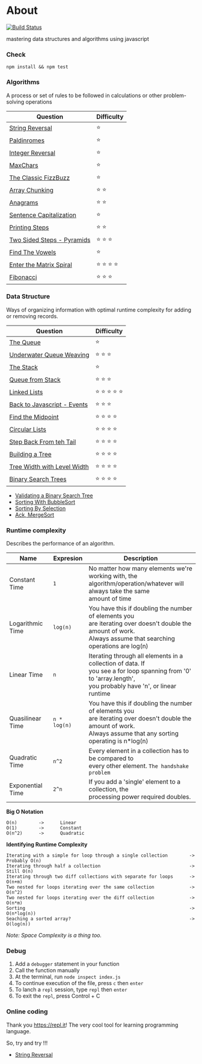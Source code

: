 # About
[![Build Status](https://circleci.com/gh/tsq-test/algo/tree/master.svg?style=shield&circle-token=:circle-token)](https://circleci.com/gh/tsq-test/algo/tree/master)

mastering data structures and algorithms using javascript

### Check 

```
npm install && npm test 
```

### Algorithms
A process or set of rules to be followed in calculations or other problem-solving operations


| Question                                                              | Difficulty                                                        
| --------------------------------------------------------------------- | ------------------------
| [String Reversal](./reversestring/index.js)                           | :star:                                                     
| [Paldinromes](./paldinromes/index.js)                                 | :star:                                                     
| [Integer Reversal](./reversestring/index.js)                          | :star:                                                     
| [MaxChars](./maxchar/index.js)                                        | :star:                                                     
| [The Classic FizzBuzz](./fizzbuzz/index.js)                           | :star:                                                     
| [Array Chunking](./arraychunk/index.js)                               | :star: :star:                                                    
| [Anagrams](./anagrams/index.js)                                       | :star: :star:                                                   
| [Sentence Capitalization](./capitalize/index.js)                      | :star:                                                     
| [Printing Steps](./steps/index.js)                                    | :star: :star:                                                    
| [Two Sided Steps - Pyramids](./pyramid/index.js)                      | :star: :star: :star:                                                     
| [Find The Vowels](./vowels/index.js)                                  | :star:                                                     
| [Enter the Matrix Spiral](./matrix/index.js)                          | :star: :star: :star: :star:                                                      
| [Fibonacci](./fib/index.js)                                           | :star: :star: :star:                                                     

### Data Structure
Ways of organizing information with optimal runtime complexity for adding or removing records.


| Question                                                              | Difficulty                                                        
| --------------------------------------------------------------------- | ------------------------
| [The Queue](./queue/index.js)                                         | :star:                                                     
| [Underwater Queue Weaving](./weave/index.js)                          | :star: :star: :star:                                                     
| [The Stack](./stack/index.js)                                         | :star:                                                     
| [Queue from Stack](./qfroms/index.js)                                 | :star: :star: :star:                                                   
| [Linked Lists](./linkedlist/index.js)                                 | :star: :star: :star: :star: :star:                                                   
| [Back to Javascript - Events](./events/index.js)                      | :star: :star: :star:                                                  
| [Find the Midpoint](./midpoint/index.js)                              | :star: :star: :star: :star:                                                
| [Circular Lists](./circular/index.js)                                 | :star: :star: :star: :star:                                                
| [Step Back From teh Tail](./fromlast/index.js)                        | :star: :star: :star: :star:                                                
| [Building a Tree](./tree/index.js)                                    | :star: :star: :star: :star:
| [Tree Width with Level Width](./levelwidth/index.js)                  | :star: :star: :star: :star:
| [Binary Search Trees](./bst/index.js)                                 | :star: :star: :star: :star:

* [Validating a Binary Search Tree]()
* [Sorting With BubbleSort]()
* [Sorting By Selection]()
* [Ack, MergeSort]()

### Runtime complexity

Describes the performance of an algorithm. 

| Name                  | Expresion     | Description                                                        
| --------------------- | ------------- | -------------------------------------------------
| Constant Time         | `1`           | No matter how many elements we're working with, the <br/> algorithm/operation/whatever will always take the same <br/> amount of time
| Logarithmic Time      | `log(n)`      | You have this if doubling the number of elements you <br/> are iterating over doesn't double the amount of work. <br/> Always assume that searching operations are log(n)
| Linear Time           | `n`           | Iterating through all elements in a collection of data. If <br/> you see a for loop spanning from '0' to 'array.length', <br/> you probably have 'n', or linear runtime
| Quasilinear Time      | `n * log(n)`  | You have this if doubling the number of elements you <br/> are iterating over doesn't double the amount of work. <br/> Always assume that any sorting operating is  n*log(n)
| Quadratic Time        | `n^2`         | Every element in a collection has to be compared to <br/> every other element. `The handshake problem`
| Exponential Time      | `2^n`         | If you add a 'single' element to a collection, the <br/> processing power required doubles.


**Big O Notation**

```
O(n)        ->      Linear
O(1)        ->      Constant
O(n^2)      ->      Quadratic
```

**Identifying Runtime Complexity**

```
Iterating with a simple for loop through a single collection        -> Probably O(n)
Iterating through half a collection                                 -> Still O(n)
Iterating through two diff collections with separate for loops      -> O(n+m)
Two nested for loops iterating over the same collection             -> O(n^2)
Two nested for loops iterating over the diff collection             -> O(n*m)
Sorting                                                             -> O(n*log(n))
Seaching a sorted array?                                            -> O(log(n))

```

*Note: Space Complexity is a thing too.*

### Debug

1. Add a `debugger` statement in your function
2. Call the function manually
3. At the terminal, run `node inspect index.js`
4. To continue execution of the file, press `c` then `enter`
5. To lanch a `repl` session, type `repl` then `enter`
6. To exit the `repl`, press Control + C


### Online coding

Thank you https://repl.it! The very cool tool for learning programming language.

So, try and try !!!

* [String Reversal](https://repl.it/@tsq/algo-reversestring)

